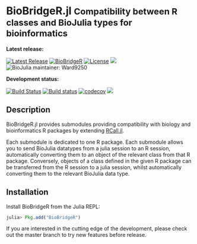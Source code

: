# BioBridgeR.jl <small>Compatibility between R classes and BioJulia types for bioinformatics</small>

**Latest release:**

[![Latest Release](https://img.shields.io/github/release/BioJulia/BioBridgeR.jl.svg)](https://github.com/BioJulia/BioBridgeR.jl/releases/latest)
[![BioBridgeR](http://pkg.julialang.org/badges/BioBridgeR_0.6.svg)](http://pkg.julialang.org/?pkg=BioBridgeR)
[![License](https://img.shields.io/badge/license-MIT-green.svg)](https://github.com/BioJulia/BioBridgeR.jl/blob/master/LICENSE)
[![](https://img.shields.io/badge/docs-stable-blue.svg)](https://biojulia.github.io/BioBridgeR.jl/stable)
![BioJulia maintainer: Ward9250](https://img.shields.io/badge/BioJulia%20Maintainer-Ward9250-orange.svg)

**Development status:**

[![Build Status](https://travis-ci.org/BioJulia/BioBridgeR.jl.svg?branch=master)](https://travis-ci.org/BioJulia/BioBridgeR.jl)
[![Build status](https://ci.appveyor.com/api/projects/status/4q40ihlvo2b3a53p/branch/master?svg=true)](https://ci.appveyor.com/project/Ward9250/biobridger-jl/branch/master)
[![codecov](https://codecov.io/gh/BioJulia/BioBridgeR.jl/branch/master/graph/badge.svg)](https://codecov.io/gh/BioJulia/BioBridgeR.jl)
[![](https://img.shields.io/badge/docs-latest-blue.svg)](https://biojulia.github.io/BioBridgeR.jl/latest)

## Description

BioBridgeR.jl provides submodules providing compatibility with biology and
bioinformatics R packages by extending [RCall.jl](https://github.com/JuliaInterop/RCall.jl).

Each submodule is dedicated to one R package.
Each submodule allows you to send BioJulia datatypes from a julia session to an
R session, automatically converting them to an object of the relevant class from
that R package.
Conversely, objects of a class defined in the given R package can be transferred
from the R session to a julia session, whilst automatically converting them
to the relevant BioJulia data type.

## Installation

Install BioBridgeR from the Julia REPL:

```julia
julia> Pkg.add("BioBridgeR")
```

If you are interested in the cutting edge of the development, please check out
the master branch to try new features before release.
